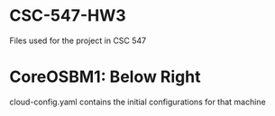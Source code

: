 # CSC-547-HW3
Files used for the project in CSC 547

# CoreOSBM1: Below Right 
cloud-config.yaml contains the initial configurations for that machine
